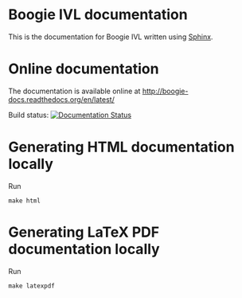 # Boogie IVL documentation

This is the documentation for Boogie IVL written using [Sphinx](http://www.sphinx-doc.org/).

# Online documentation

The documentation is available online at http://boogie-docs.readthedocs.org/en/latest/

Build status: [![Documentation Status](https://readthedocs.org/projects/boogie-docs/badge/?version=latest)](http://boogie-docs.readthedocs.org/en/latest/?badge=latest)

# Generating HTML documentation locally

Run

```
make html
```

# Generating LaTeX PDF documentation locally

Run

```
make latexpdf
```
